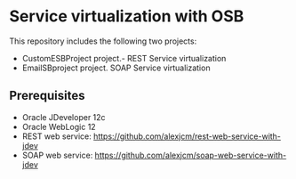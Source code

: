 # Service virtualization with OSB

This repository includes the following two projects:

- CustomESBProject project.- REST Service virtualization
- EmailSBproject project. SOAP Service virtualization

## Prerequisites

- Oracle JDeveloper 12c
- Oracle WebLogic 12
- REST web service: https://github.com/alexjcm/rest-web-service-with-jdev
- SOAP web service: https://github.com/alexjcm/soap-web-service-with-jdev

